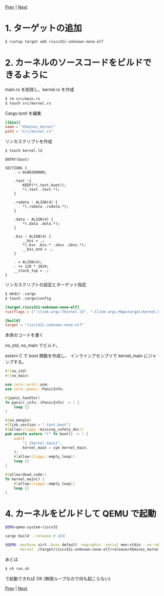 [Prev](https://github.com/Ubugeeei/45minos/tree/master/getting-started) | [Next](https://github.com/Ubugeeei/45minos/tree/master/init-stack-pointer)

# 1. ターゲットの追加

```sh
$ rustup target add riscv32i-unknown-none-elf
```

# 2. カーネルのソースコードをビルドできるように

main.rs を削除し、kernel.rs を作成

```sh
$ rm src/main.rs
$ touch src/kernel.rs
```

Cargo.toml を編集

```toml
[[bin]]
name = "45minos_kernel"
path = "src/kernel.rs"
```

リンカスクリプトを作成

```sh
$ touch kernel.ld
```

```
ENTRY(boot)

SECTIONS {
    . = 0x80200000;

    .text :{
        KEEP(*(.text.boot));
        *(.text .text.*);
    }

    .rodata : ALIGN(4) {
        *(.rodata .rodata.*);
    }

    .data : ALIGN(4) {
        *(.data .data.*);
    }

    .bss : ALIGN(4) {
        __bss = .;
        *(.bss .bss.* .sbss .sbss.*);
        __bss_end = .;
    }

    . = ALIGN(4);
    . += 128 * 1024;
    __stack_top = .;
}
```

リンカスクリプトの設定とターゲット指定

```sh
$ mkdir .cargo
$ touch .cargo/config
```

```toml
[target.riscv32i-unknown-none-elf]
rustflags = ["-Clink-arg=-Tkernel.ld", "-Clink-arg=-Map=target/kernel.map"]

[build]
target = "riscv32i-unknown-none-elf"
```

本体のコードを書く

no_std, no_main でビルド。

extern C で boot 関数を作成し、
インラインアセンブリで kernel_main にジャンプする。

```rs
#![no_std]
#![no_main]

use core::arch::asm;
use core::panic::PanicInfo;

#[panic_handler]
fn panic(_info: &PanicInfo) -> ! {
    loop {}
}

#[no_mangle]
#[link_section = ".text.boot"]
#[allow(clippy::missing_safety_doc)]
pub unsafe extern "C" fn boot() -> ! {
    asm!(
        "j {kernel_main}",
        kernel_main = sym kernel_main,
    );
    #[allow(clippy::empty_loop)]
    loop {}
}

#[allow(dead_code)]
fn kernel_main() {
    #[allow(clippy::empty_loop)]
    loop {}
}
```

# 4. カーネルをビルドして QEMU で起動

```sh
QEMU=qemu-system-riscv32

cargo build --release # 追加

$QEMU -machine virt -bios default -nographic -serial mon:stdio --no-reboot \
      -kernel ./target/riscv32i-unknown-none-elf/release/45minos_kernel
```

あとは

```sh
$ sh run.sh
```

で起動できれば OK (無限ループなので何も起こらない)

[Prev](https://github.com/Ubugeeei/45minos/tree/master/getting-started) | [Next](https://github.com/Ubugeeei/45minos/tree/master/init-stack-pointer)
